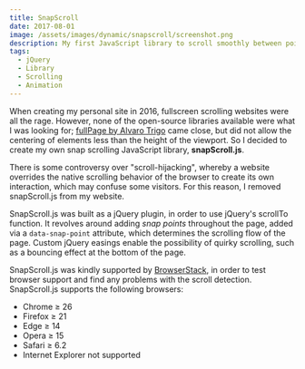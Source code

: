 ```yaml
---
title: SnapScroll
date: 2017-08-01
image: /assets/images/dynamic/snapscroll/screenshot.png
description: My first JavaScript library to scroll smoothly between points on a website, built as a jQuery plugin
tags:
  - jQuery
  - Library
  - Scrolling
  - Animation
---
```


When creating my personal site in 2016, fullscreen scrolling websites were all the rage. However, none of the open-source libraries available were what I was looking for; [fullPage by Alvaro Trigo](https://alvarotrigo.com/fullPage/) came close, but did not allow the centering of elements less than the height of the viewport. So I decided to create my own snap scrolling JavaScript library, **snapScroll.js**.

<post-aside type="warning">

There is some controversy over "scroll-hijacking", whereby a website overrides the native scrolling behavior of the browser to create its own interaction, which may confuse some visitors. For this reason, I removed snapScroll.js from my website.

</post-aside>

<video-compat src="snapscroll/preview" autoplay muted loop></video-compat>

SnapScroll.js was built as a jQuery plugin, in order to use jQuery's scrollTo function. It revolves around adding _snap points_ throughout the page, added via a `data-snap-point` attribute, which determines the scrolling flow of the page. Custom jQuery easings enable the possibility of quirky scrolling, such as a bouncing effect at the bottom of the page.

SnapScroll.js was kindly supported by [BrowserStack](https://browserstack.com), in order to test browser support and find any problems with the scroll detection. SnapScroll.js supports the following browsers:

- Chrome ≥ 26
- Firefox ≥ 21
- Edge ≥ 14
- Opera ≥ 15
- Safari ≥ 6.2
- Internet Explorer not supported
